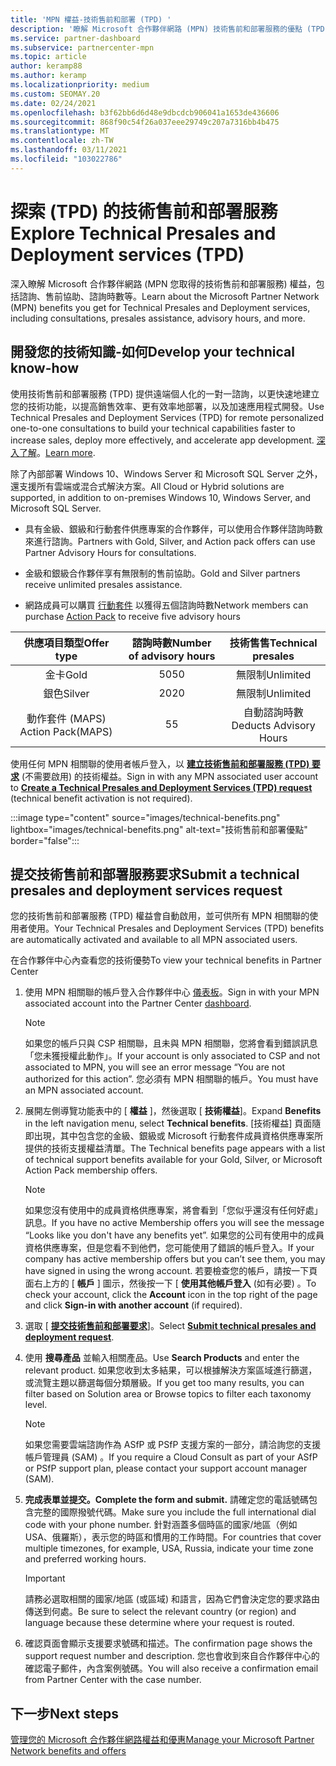 ```yaml
---
title: 'MPN 權益-技術售前和部署 (TPD) '
description: '瞭解 Microsoft 合作夥伴網路 (MPN) 技術售前和部署服務的優點 (TPD) '
ms.service: partner-dashboard
ms.subservice: partnercenter-mpn
ms.topic: article
author: keramp88
ms.author: keramp
ms.localizationpriority: medium
ms.custom: SEOMAY.20
ms.date: 02/24/2021
ms.openlocfilehash: b3f62bb6d6d48e9dbcdcb906041a1653de436606
ms.sourcegitcommit: 868f90c54f26a037eee29749c207a7316bb4b475
ms.translationtype: MT
ms.contentlocale: zh-TW
ms.lasthandoff: 03/11/2021
ms.locfileid: "103022786"
---
```

# <a name="explore-technical-presales-and-deployment-services-tpd"></a><span data-ttu-id="66137-103">探索 (TPD) 的技術售前和部署服務</span><span class="sxs-lookup"><span data-stu-id="66137-103">Explore Technical Presales and Deployment services (TPD)</span></span> 

<span data-ttu-id="66137-104">深入瞭解 Microsoft 合作夥伴網路 (MPN 您取得的技術售前和部署服務) 權益，包括諮詢、售前協助、諮詢時數等。</span><span class="sxs-lookup"><span data-stu-id="66137-104">Learn about the Microsoft Partner Network (MPN) benefits you get for Technical Presales and Deployment services, including consultations, presales assistance, advisory hours, and more.</span></span>

## <a name="develop-your-technical-know-how"></a><span data-ttu-id="66137-105">開發您的技術知識-如何</span><span class="sxs-lookup"><span data-stu-id="66137-105">Develop your technical know-how</span></span>

<span data-ttu-id="66137-106">使用技術售前和部署服務 (TPD) 提供遠端個人化的一對一諮詢，以更快速地建立您的技術功能，以提高銷售效率、更有效率地部署，以及加速應用程式開發。</span><span class="sxs-lookup"><span data-stu-id="66137-106">Use Technical Presales and Deployment Services (TPD) for remote personalized one-to-one consultations to build your technical capabilities faster to increase sales, deploy more effectively, and accelerate app development.</span></span> <span data-ttu-id="66137-107">[深入了解](https://aka.ms/TPD)。</span><span class="sxs-lookup"><span data-stu-id="66137-107">[Learn more](https://aka.ms/TPD).</span></span>

<span data-ttu-id="66137-108">除了內部部署 Windows 10、Windows Server 和 Microsoft SQL Server 之外，還支援所有雲端或混合式解決方案。</span><span class="sxs-lookup"><span data-stu-id="66137-108">All Cloud or Hybrid solutions are supported, in addition to on-premises Windows 10, Windows Server, and Microsoft SQL Server.</span></span> 

- <span data-ttu-id="66137-109">具有金級、銀級和行動套件供應專案的合作夥伴，可以使用合作夥伴諮詢時數來進行諮詢。</span><span class="sxs-lookup"><span data-stu-id="66137-109">Partners with Gold, Silver, and Action pack offers can use Partner Advisory Hours for consultations.</span></span> 

- <span data-ttu-id="66137-110">金級和銀級合作夥伴享有無限制的售前協助。</span><span class="sxs-lookup"><span data-stu-id="66137-110">Gold and Silver partners receive unlimited presales assistance.</span></span> 

- <span data-ttu-id="66137-111">網路成員可以購買 [行動套件](https://partner.microsoft.com/membership/action-pack) 以獲得五個諮詢時數</span><span class="sxs-lookup"><span data-stu-id="66137-111">Network members can  purchase [Action Pack](https://partner.microsoft.com/membership/action-pack) to receive five advisory hours</span></span>  

|     <span data-ttu-id="66137-112">供應項目類型</span><span class="sxs-lookup"><span data-stu-id="66137-112">Offer type</span></span>    | <span data-ttu-id="66137-113">諮詢時數</span><span class="sxs-lookup"><span data-stu-id="66137-113">Number of advisory hours</span></span> |   <span data-ttu-id="66137-114">技術售售</span><span class="sxs-lookup"><span data-stu-id="66137-114">Technical presales</span></span>   |
|:-----------------:|:------------------------:|:----------------------:|
|        <span data-ttu-id="66137-115">金卡</span><span class="sxs-lookup"><span data-stu-id="66137-115">Gold</span></span>       |            <span data-ttu-id="66137-116">50</span><span class="sxs-lookup"><span data-stu-id="66137-116">50</span></span>            |        <span data-ttu-id="66137-117">無限制</span><span class="sxs-lookup"><span data-stu-id="66137-117">Unlimited</span></span>       |
|       <span data-ttu-id="66137-118">銀色</span><span class="sxs-lookup"><span data-stu-id="66137-118">Silver</span></span>      |            <span data-ttu-id="66137-119">20</span><span class="sxs-lookup"><span data-stu-id="66137-119">20</span></span>            |        <span data-ttu-id="66137-120">無限制</span><span class="sxs-lookup"><span data-stu-id="66137-120">Unlimited</span></span>       |
| <span data-ttu-id="66137-121">動作套件 (MAPS) </span><span class="sxs-lookup"><span data-stu-id="66137-121">Action Pack(MAPS)</span></span> |             <span data-ttu-id="66137-122">5</span><span class="sxs-lookup"><span data-stu-id="66137-122">5</span></span>            | <span data-ttu-id="66137-123">自動諮詢時數</span><span class="sxs-lookup"><span data-stu-id="66137-123">Deducts Advisory Hours</span></span> |

<span data-ttu-id="66137-124">使用任何 MPN 相關聯的使用者帳戶登入，以 **[建立技術售前和部署服務 (TPD) 要求](https://partner.microsoft.com/dashboard/mpn/membership/benefits/technical/createadvisoryhours-servicerequest)** (不需要啟用) 的技術權益。</span><span class="sxs-lookup"><span data-stu-id="66137-124">Sign in with any MPN associated user account to **[Create a Technical Presales and Deployment Services (TPD) request](https://partner.microsoft.com/dashboard/mpn/membership/benefits/technical/createadvisoryhours-servicerequest)** (technical benefit activation is not required).</span></span>

:::image type="content" source="images/technical-benefits.png" lightbox="images/technical-benefits.png" alt-text="技術售前和部署優點" border="false":::

## <a name="submit-a-technical-presales-and-deployment-services-request"></a><span data-ttu-id="66137-126">提交技術售前和部署服務要求</span><span class="sxs-lookup"><span data-stu-id="66137-126">Submit a technical presales and deployment services request</span></span> 

<span data-ttu-id="66137-127">您的技術售前和部署服務 (TPD) 權益會自動啟用，並可供所有 MPN 相關聯的使用者使用。</span><span class="sxs-lookup"><span data-stu-id="66137-127">Your Technical Presales and Deployment Services (TPD) benefits are automatically activated and available to all MPN associated users.</span></span> 

<span data-ttu-id="66137-128">在合作夥伴中心內查看您的技術優勢</span><span class="sxs-lookup"><span data-stu-id="66137-128">To view your technical benefits in Partner Center</span></span>

1. <span data-ttu-id="66137-129">使用 MPN 相關聯的帳戶登入合作夥伴中心 [儀表板](https://partner.microsoft.com/dashboard)。</span><span class="sxs-lookup"><span data-stu-id="66137-129">Sign in with your MPN associated account into the Partner Center [dashboard](https://partner.microsoft.com/dashboard).</span></span> 

   > [!NOTE]
   > <span data-ttu-id="66137-130">如果您的帳戶只與 CSP 相關聯，且未與 MPN 相關聯，您將會看到錯誤訊息「您未獲授權此動作」。</span><span class="sxs-lookup"><span data-stu-id="66137-130">If your account is only associated to CSP and not associated to MPN, you will see an error message “You are not authorized for this action”.</span></span> <span data-ttu-id="66137-131">您必須有 MPN 相關聯的帳戶。</span><span class="sxs-lookup"><span data-stu-id="66137-131">You must have an MPN associated account.</span></span>

2. <span data-ttu-id="66137-132">展開左側導覽功能表中的 [ **權益** ]，然後選取 [ **技術權益**]。</span><span class="sxs-lookup"><span data-stu-id="66137-132">Expand **Benefits** in the left navigation menu, select **Technical benefits**.</span></span> <span data-ttu-id="66137-133">[技術權益] 頁面隨即出現，其中包含您的金級、銀級或 Microsoft 行動套件成員資格供應專案所提供的技術支援權益清單。</span><span class="sxs-lookup"><span data-stu-id="66137-133">The Technical benefits page appears with a list of technical support benefits available for your Gold, Silver, or Microsoft Action Pack membership offers.</span></span> 

   > [!NOTE]
   > <span data-ttu-id="66137-134">如果您沒有使用中的成員資格供應專案，將會看到「您似乎還沒有任何好處」訊息。</span><span class="sxs-lookup"><span data-stu-id="66137-134">If you have no active Membership offers you will see the message “Looks like you don't have any benefits yet”.</span></span> <span data-ttu-id="66137-135">如果您的公司有使用中的成員資格供應專案，但是您看不到他們，您可能使用了錯誤的帳戶登入。</span><span class="sxs-lookup"><span data-stu-id="66137-135">If your company has active membership offers but you can’t see them, you may have signed in using the wrong account.</span></span> <span data-ttu-id="66137-136">若要檢查您的帳戶，請按一下頁面右上方的 [ **帳戶** ] 圖示，然後按一下 [ **使用其他帳戶登入** (如有必要) 。</span><span class="sxs-lookup"><span data-stu-id="66137-136">To check your account, click the **Account** icon in the top right of the page and click **Sign-in with another account** (if required).</span></span>

3. <span data-ttu-id="66137-137">選取 [ **[提交技術售前和部署要求](https://partner.microsoft.com/dashboard/mpn/membership/benefits/technical/createadvisoryhours-servicerequest)**]。</span><span class="sxs-lookup"><span data-stu-id="66137-137">Select **[Submit technical presales and deployment request](https://partner.microsoft.com/dashboard/mpn/membership/benefits/technical/createadvisoryhours-servicerequest)**.</span></span>

4. <span data-ttu-id="66137-138">使用 **搜尋產品** 並輸入相關產品。</span><span class="sxs-lookup"><span data-stu-id="66137-138">Use **Search Products** and enter the relevant product.</span></span> <span data-ttu-id="66137-139">如果您收到太多結果，可以根據解決方案區域進行篩選，或流覽主題以篩選每個分類層級。</span><span class="sxs-lookup"><span data-stu-id="66137-139">If you get too many results, you can filter based on Solution area or Browse topics to filter each taxonomy level.</span></span>

   > [!NOTE]
   > <span data-ttu-id="66137-140">如果您需要雲端諮詢作為 ASfP 或 PSfP 支援方案的一部分，請洽詢您的支援帳戶管理員 (SAM) 。</span><span class="sxs-lookup"><span data-stu-id="66137-140">If you require a Cloud Consult as part of your ASfP or PSfP support plan, please contact your support account manager (SAM).</span></span>

5. <span data-ttu-id="66137-141">**完成表單並提交。**</span><span class="sxs-lookup"><span data-stu-id="66137-141">**Complete the form and submit.**</span></span> <span data-ttu-id="66137-142">請確定您的電話號碼包含完整的國際撥號代碼。</span><span class="sxs-lookup"><span data-stu-id="66137-142">Make sure you include the full international dial code with your phone number.</span></span> <span data-ttu-id="66137-143">針對涵蓋多個時區的國家/地區（例如 USA、俄羅斯），表示您的時區和慣用的工作時間。</span><span class="sxs-lookup"><span data-stu-id="66137-143">For countries that cover multiple timezones,  for example, USA, Russia, indicate your time zone and preferred working hours.</span></span>

   > [!IMPORTANT]
   > <span data-ttu-id="66137-144">請務必選取相關的國家/地區 (或區域) 和語言，因為它們會決定您的要求路由傳送到何處。</span><span class="sxs-lookup"><span data-stu-id="66137-144">Be sure to select the relevant country (or region) and language because these determine where your request is routed.</span></span>

6. <span data-ttu-id="66137-145">確認頁面會顯示支援要求號碼和描述。</span><span class="sxs-lookup"><span data-stu-id="66137-145">The confirmation page shows the support request number and description.</span></span> <span data-ttu-id="66137-146">您也會收到來自合作夥伴中心的確認電子郵件，內含案例號碼。</span><span class="sxs-lookup"><span data-stu-id="66137-146">You will also receive a confirmation email from Partner Center with the case number.</span></span>

## <a name="next-steps"></a><span data-ttu-id="66137-147">下一步</span><span class="sxs-lookup"><span data-stu-id="66137-147">Next steps</span></span>

[<span data-ttu-id="66137-148">管理您的 Microsoft 合作夥伴網路權益和優惠</span><span class="sxs-lookup"><span data-stu-id="66137-148">Manage your Microsoft Partner Network benefits and offers</span></span>](manage-your-partner-network-benefits.md)
